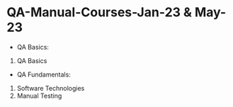 # QA-Manual-Courses-Jan-23 & May-23

* QA Basics:

1. QA Basics

* QA Fundamentals: 

1. Software Technologies
2. Manual Testing
